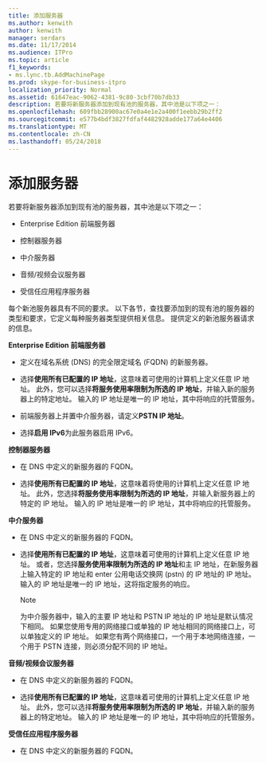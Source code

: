 ```yaml
---
title: 添加服务器
ms.author: kenwith
author: kenwith
manager: serdars
ms.date: 11/17/2014
ms.audience: ITPro
ms.topic: article
f1_keywords:
- ms.lync.tb.AddMachinePage
ms.prod: skype-for-business-itpro
localization_priority: Normal
ms.assetid: 61647eac-9062-4381-9c80-3cbf70b7db33
description: 若要将新服务器添加到现有池的服务器，其中池是以下项之一：
ms.openlocfilehash: 609fbb28900ac67e0a4e1e2a400f1eebb29b2ff2
ms.sourcegitcommit: e577b4bdf3827fdfaf4482928adde177a64e4406
ms.translationtype: MT
ms.contentlocale: zh-CN
ms.lasthandoff: 05/24/2018
---
```

# <a name="add-server"></a>添加服务器
 
若要将新服务器添加到现有池的服务器，其中池是以下项之一：
  
- Enterprise Edition 前端服务器
    
- 控制器服务器
    
- 中介服务器
    
- 音频/视频会议服务器
    
- 受信任应用程序服务器
    
每个新池服务器具有不同的要求。 以下各节，查找要添加到的现有池的服务器的类型和要求，它定义每种服务器类型提供相关信息。 提供定义的新池服务器请求的信息。
  
 **Enterprise Edition 前端服务器**
  
- 定义在域名系统 (DNS) 的完全限定域名 (FQDN) 的新服务器。
    
- 选择**使用所有已配置的 IP 地址**，这意味着可使用的计算机上定义任意 IP 地址。 此外，您可以选择**将服务使用率限制为所选的 IP 地址**，并输入新的服务器上的特定地址。 输入的 IP 地址是唯一的 IP 地址，其中将响应的托管服务。
    
- 前端服务器上并置中介服务器，请定义**PSTN IP 地址**。
    
- 选择**启用 IPv6**为此服务器启用 IPv6。
    
 **控制器服务器**
  
- 在 DNS 中定义的新服务器的 FQDN。
    
- 选择**使用所有已配置的 IP 地址**，这意味着将使用的计算机上定义任意 IP 地址。 此外，您选择**将服务使用率限制为所选的 IP 地址**，并输入新服务器上的特定的 IP 地址。 输入的 IP 地址是唯一的 IP 地址，其中将响应的托管服务。
    
 **中介服务器**
  
- 在 DNS 中定义的新服务器的 FQDN。
    
- 选择**使用所有已配置的 IP 地址**，这意味着可使用的计算机上定义任意 IP 地址。 或者，您选择**服务使用率限制为所选的 IP 地址**和主 IP 地址，在新服务器上输入特定的 IP 地址和 enter 公用电话交换网 (pstn) 的 IP 地址的 IP 地址。 输入的 IP 地址是唯一的 IP 地址，这将指定服务的响应。
    
    > [!NOTE]
    > 为中介服务器中，输入的主要 IP 地址和 PSTN IP 地址的 IP 地址是默认情况下相同。 如果您使用专用的网络接口或单独的 IP 地址相同的网络接口上，可以单独定义的 IP 地址。 如果您有两个网络接口，一个用于本地网络连接，一个用于 PSTN 连接，则必须分配不同的 IP 地址。 
  
 **音频/视频会议服务器**
  
- 在 DNS 中定义的新服务器的 FQDN。
    
- 选择**使用所有已配置的 IP 地址**，这意味着可使用的计算机上定义任意 IP 地址。 此外，您可以选择**将服务使用率限制为所选的 IP 地址**，并输入新的服务器上的特定地址。 输入的 IP 地址是唯一的 IP 地址，其中将响应的托管服务。
    
 **受信任应用程序服务器**
  
- 在 DNS 中定义的新服务器的 FQDN。
    

